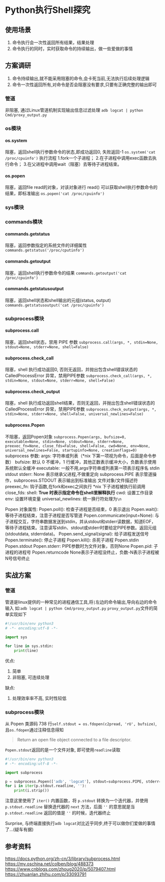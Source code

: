 # Python执行Shell探究
## 使用场景
1. 命令执行会一次性返回所有结果，结果处理
2. 命令执行的同时，实时获取命令的持续输出，做一些爱做的事情

## 方案调研
1. 命令持续输出,就不能采用阻塞的命令,会卡死当前,无法执行后续处理逻辑
2. 命令一次性返回所有,对命令是否会阻塞没有要求,只要有正确完整的输出即可

### 管道
非阻塞, 通过Linux管道机制实现输出信息过滤处理
`adb logcat | python Cmd/proxy_output.py`

### os模块
#### os.system
阻塞，返回shell执行参数命令的状态,即成功返回0, 失败返回-1
`os.system('cat /proc/cpuinfo')`
执行流程
1.fork一个子进程； 
2.在子进程中调用exec函数去执行命令； 
3.在父进程中调用wait（阻塞）去等待子进程结束。
#### os.popen
阻塞，返回file read的对象，对该对象进行 read() 可以获取shell执行参数命令的结果，即标准输出
`os.popen('cat /proc/cpuinfo')`

### sys模块

### commands模块
#### commands.getstatus
阻塞，返回参数指定的系统文件的详细属性
`commands.getstatus('/proc/cputinfo')`
#### commands.getoutput
阻塞，返回shell执行参数命令的结果
`commands.getoutput('cat /proc/cpuinfo')`
#### commands.getstatusoutput
阻塞，返回shell状态和shell输出的元组(status, output)
`commands.getstatusoutput('cat /proc/cpuinfo')`

### subprocess模块
#### subprocess.call
阻塞，返回shell状态，禁用 PIPE 参数
`subprocess.call(args, *, stdin=None, stdout=None, stderr=None, shell=False)`
#### subprocess.check_call
阻塞，shell 执行成功返回0, 否则无返回，并抛出包含shell错误状态的 CalledProcessError 异常，禁用PIPE参数
`subprocess.check_call(args, *, stdin=None, stdout=None, stderr=None, shell=False)`
#### subprocess.check_output
阻塞，shell 执行成功返回shell结果，否则无返回，并抛出包含shell错误状态的 CalledProcessError 异常，禁用PIPE参数
`subprocess.check_output(args, *, stdin=None, stderr=None, shell=False, universal_newlines=False)`
#### subprocess.Popen
不阻塞，返回Popen对象
`subprocess.Popen(args, bufsize=0, executable=None, stdin=None, stdout=None, stderr=None, preexec_fn=None, close_fds=False, shell=False, cwd=None, env=None, universal_newlines=False, startupinfo=None, creationflags=0)`
subprocess 参数:
args: 字符串或列表（*nix 下第一项视为命令，后面是命令参数）
bufsize: 默认 0 不缓冲，1 行缓冲，其他正数表示缓冲大小，负数表示使用系统默认全缓冲
executable: 一般不用,args字符串或列表第一项表示程序名
stdin stdout stderr: None 表示继承父进程,不做重定向 subprocess.PIPE 表示管道操作，subprocess.STDOUT 表示输出到标准输出 文件对象/文件描述符
preexec_fn: 钩子函数,在fork和exec之间执行 *nix 下子进程被执行前调用
close_fds: 
shell: **True 时表示指定命令在shell里解释执行**
cwd: 设置工作目录
env: 设置环境变量
universal_newlines: 统一换行符处理为`\n`

Popen 对象属性:
Popen.poll(): 检查子进程是否结束，0 表示退出
Popen.wait(): 等待子进程结束，注意子进程是否写管道
Popen.communicate(input=None): 与子进程交互，字符串数据发送到stdin，并从stdout和stderr读数据，知道EOF，等待子进程结束。注意读写stdin、stdout或stderr时要给定PIPE参数。返回元组(stdoutdata, stderrdata)。
Popen.send_signal(signal): 给子进程发送信号
Popen.terminate(): 停止子进程
Popen.kill(): 杀死子进程
Popen.stdin Popen.stdout Popen.stderr: PIPE参数时为文件对象，否则None
Popen.pid: 子进程的进程号
Popen.returncode None表示子进程没终止，负数-N表示子进程被N号信号终止

## 实战方案
### 管道
管道是linux提供的一种常见的进程通信工具,将`|`左边的命令输出,导向右边的命令输入
如:`adb logcat | python Cmd/proxy_output.py`
`proxy_output.py`文件的简单实现如下
```python
#!/usr/bin/env python3
# -*- encoding:utf-8 -*-

import sys

for line in sys.stdin:
    print(line)
```
优点:
1. 简单
2. 非阻塞, 可连续处理

缺点:
1. 处理效率率不高, 实时性较低

### subprocess模块
从 Popen 类源码 738 行`self.stdout = os.fdopen(c2pread, 'rU', bufsize)`,且`os.fdopen`通过注释信息得知

> Return an open file object connected to a file descriptor.

`Popen.stdout`返回的是一个文件对象, 即可使用`readline`读取

```python
#!/usr/bin/env python3
# -*- encoding:utf-8 -*-

import subprocess

p = subprocess.Popen(['adb', 'logcat'], stdout=subprocess.PIPE, stderr=subprocess.PIPE)
for i in iter(p.stdout.readline, ''):
    print(i.strip())
```
注意这里使用了 `iter()` 内置函数，将 `p.stdout` 转换为一个迭代器，并使用 `p.stdout.readline` 替换迭代器的 `next` 方法，后面 `''` 的意思就是当 `p.stdout.readline` 返回的值是 `''` 的时候，迭代器终止

Surprise, 与终端直接执行`adb logcat`对比近乎同步,终于可以做你们爱做的事情了...(疑车有据)

## 参考资料
https://docs.python.org/zh-cn/3/library/subprocess.html
https://my.oschina.net/colben/blog/488373
https://www.cnblogs.com/zhoug2020/p/5079407.html
https://zhuanlan.zhihu.com/p/33093791
